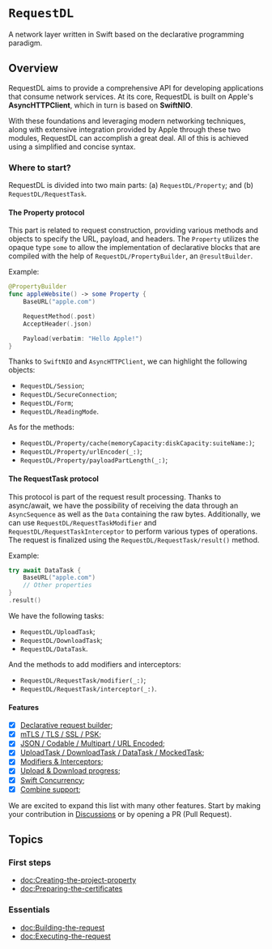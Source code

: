 # ``RequestDL``

A network layer written in Swift based on the declarative programming paradigm.

## Overview

RequestDL aims to provide a comprehensive API for developing applications that consume network services. At its core, RequestDL is built on Apple's **AsyncHTTPClient**, which in turn is based on **SwiftNIO**.

With these foundations and leveraging modern networking techniques, along with extensive integration provided by Apple through these two modules, RequestDL can accomplish a great deal. All of this is achieved using a simplified and concise syntax.

### Where to start?

RequestDL is divided into two main parts: (a) ``RequestDL/Property``; and (b) ``RequestDL/RequestTask``.

#### The Property protocol

This part is related to request construction, providing various methods and objects to specify the URL, payload, and headers. The `Property` utilizes the opaque type `some` to allow the implementation of declarative blocks that are compiled with the help of ``RequestDL/PropertyBuilder``, an `@resultBuilder`.

Example:

```swift
@PropertyBuilder
func appleWebsite() -> some Property {
    BaseURL("apple.com")

    RequestMethod(.post)
    AcceptHeader(.json)

    Payload(verbatim: "Hello Apple!")
}
```

Thanks to `SwiftNIO` and `AsyncHTTPClient`, we can highlight the following objects:

- ``RequestDL/Session``;
- ``RequestDL/SecureConnection``;
- ``RequestDL/Form``;
- ``RequestDL/ReadingMode``.

As for the methods:

- ``RequestDL/Property/cache(memoryCapacity:diskCapacity:suiteName:)``;
- ``RequestDL/Property/urlEncoder(_:)``;
- ``RequestDL/Property/payloadPartLength(_:)``;

#### The RequestTask protocol

This protocol is part of the request result processing. Thanks to async/await, we have the possibility of receiving the data through an `AsyncSequence` as well as the `Data` containing the raw bytes. Additionally, we can use ``RequestDL/RequestTaskModifier`` and ``RequestDL/RequestTaskInterceptor`` to perform various types of operations. The request is finalized using the ``RequestDL/RequestTask/result()`` method.

Example:

```swift
try await DataTask {
    BaseURL("apple.com")
    // Other properties
}
.result()
```

We have the following tasks:

- ``RequestDL/UploadTask``;
- ``RequestDL/DownloadTask``;
- ``RequestDL/DataTask``.

And the methods to add modifiers and interceptors:

- ``RequestDL/RequestTask/modifier(_:)``;
- ``RequestDL/RequestTask/interceptor(_:)``.

#### Features

- [x] [Declarative request builder](<doc:Creating-requests-from-scratch>);
- [x] [mTLS / TLS / SSL / PSK](<doc:Secure-connection>);
- [x] [JSON / Codable / Multipart / URL Encoded](<doc:Exploring-payload>);
- [x] [UploadTask / DownloadTask / DataTask / MockedTask](<doc:Exploring-task>);
- [x] [Modifiers & Interceptors](<doc:Modifiers-and-Interceptors>); 
- [x] [Upload & Download progress](<doc:Upload-and-download-progress>);
- [x] [Swift Concurrency](<doc:Swift-concurrency>);
- [x] [Combine support](<doc:Exploring-combine>);

We are excited to expand this list with many other features. Start by making your contribution in [Discussions](https://github.com/orgs/request-dl/discussions) or by opening a PR (Pull Request).

## Topics

### First steps

- <doc:Creating-the-project-property>
- <doc:Preparing-the-certificates>

### Essentials

- <doc:Building-the-request>
- <doc:Executing-the-request>
